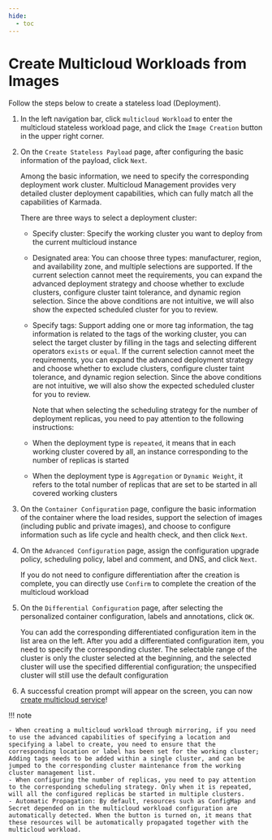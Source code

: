 ```yaml
---
hide:
  - toc
---
```


# Create Multicloud Workloads from Images

Follow the steps below to create a stateless load (Deployment).

1. In the left navigation bar, click `multicloud Workload` to enter the multicloud stateless workload page, and click the `Image Creation` button in the upper right corner.

    <!--screenshot-->

2. On the `Create Stateless Payload` page, after configuring the basic information of the payload, click `Next`.

    Among the basic information, we need to specify the corresponding deployment work cluster. Multicloud Management provides very detailed cluster deployment capabilities, which can fully match all the capabilities of Karmada.

    There are three ways to select a deployment cluster:

    - Specify cluster: Specify the working cluster you want to deploy from the current multicloud instance

        <!--screenshot-->

    - Designated area: You can choose three types: manufacturer, region, and availability zone, and multiple selections are supported. If the current selection cannot meet the requirements, you can expand the advanced deployment strategy and choose whether to exclude clusters, configure cluster taint tolerance, and dynamic region selection. Since the above conditions are not intuitive, we will also show the expected scheduled cluster for you to review.

        <!--screenshot-->

    - Specify tags: Support adding one or more tag information, the tag information is related to the tags of the working cluster, you can select the target cluster by filling in the tags and selecting different operators `exists` or `equal`. If the current selection cannot meet the requirements, you can expand the advanced deployment strategy and choose whether to exclude clusters, configure cluster taint tolerance, and dynamic region selection. Since the above conditions are not intuitive, we will also show the expected scheduled cluster for you to review.

        <!--screenshot-->

        Note that when selecting the scheduling strategy for the number of deployment replicas, you need to pay attention to the following instructions:
    
    - When the deployment type is `repeated`, it means that in each working cluster covered by all, an instance corresponding to the number of replicas is started
    - When the deployment type is `Aggregation` or `Dynamic Weight`, it refers to the total number of replicas that are set to be started in all covered working clusters
    
3. On the `Container Configuration` page, configure the basic information of the container where the load resides, support the selection of images (including public and private images), and choose to configure information such as life cycle and health check, and then click `Next`.

    <!--screenshot-->

4. On the `Advanced Configuration` page, assign the configuration upgrade policy, scheduling policy, label and comment, and DNS, and click `Next`.

    <!--screenshot-->

    If you do not need to configure differentiation after the creation is complete, you can directly use `Confirm` to complete the creation of the multicloud workload

5. On the `Differential Configuration` page, after selecting the personalized container configuration, labels and annotations, click `OK`.

    <!--screenshot-->

    You can add the corresponding differentiated configuration item in the list area on the left. After you add a differentiated configuration item, you need to specify the corresponding cluster.
    The selectable range of the cluster is only the cluster selected at the beginning, and the selected cluster will use the specified differential configuration; the unspecified cluster will still use the default configuration

6. A successful creation prompt will appear on the screen, you can now [create multicloud service](../resource/service.md)!

    <!--screenshot-->

!!! note

    - When creating a multicloud workload through mirroring, if you need to use the advanced capabilities of specifying a location and specifying a label to create, you need to ensure that the corresponding location or label has been set for the working cluster;
    Adding tags needs to be added within a single cluster, and can be jumped to the corresponding cluster maintenance from the working cluster management list.
    - When configuring the number of replicas, you need to pay attention to the corresponding scheduling strategy. Only when it is repeated, will all the configured replicas be started in multiple clusters.
    - Automatic Propagation: By default, resources such as ConfigMap and Secret depended on in the multicloud workload configuration are automatically detected. When the button is turned on, it means that these resources will be automatically propagated together with the multicloud workload.